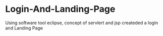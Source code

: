 # Login-And-Landing-Page
Using software tool eclipse, concept of servlert and jsp createded a  login and Landing Page 
